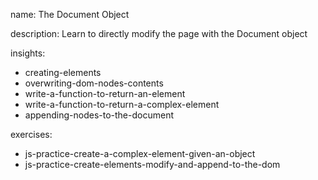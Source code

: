 name: The Document Object

description: Learn to directly modify the page with the Document object 

insights:
  - creating-elements
  - overwriting-dom-nodes-contents
  - write-a-function-to-return-an-element
  - write-a-function-to-return-a-complex-element
  - appending-nodes-to-the-document

exercises:
  - js-practice-create-a-complex-element-given-an-object
  - js-practice-create-elements-modify-and-append-to-the-dom
 
